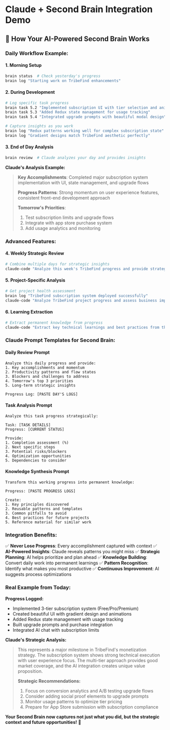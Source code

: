 # Claude + Second Brain Integration Demo

## 🤖 How Your AI-Powered Second Brain Works

### Daily Workflow Example:

#### 1. **Morning Setup**
```bash
brain status  # Check yesterday's progress
brain log "Starting work on TribeFind enhancements"
```

#### 2. **During Development** 
```bash
# Log specific task progress
brain task 5.2 "Implemented subscription UI with tier selection and animations"
brain task 5.3 "Added Redux state management for usage tracking" 
brain task 5.4 "Integrated upgrade prompts with beautiful modal design"

# Capture insights as you work
brain log "Redux patterns working well for complex subscription state"
brain log "Gradient designs match TribeFind aesthetic perfectly"
```

#### 3. **End of Day Analysis**
```bash
brain review  # Claude analyzes your day and provides insights
```

**Claude's Analysis Example:**
> **Key Accomplishments**: Completed major subscription system implementation with UI, state management, and upgrade flows
> 
> **Progress Patterns**: Strong momentum on user experience features, consistent front-end development approach
>
> **Tomorrow's Priorities**: 
> 1. Test subscription limits and upgrade flows
> 2. Integrate with app store purchase system
> 3. Add usage analytics and monitoring

### Advanced Features:

#### 4. **Weekly Strategic Review**
```bash
# Combine multiple days for strategic insights
claude-code "Analyze this week's TribeFind progress and provide strategic recommendations" < ~/.second-brain/progress/daily-*.md
```

#### 5. **Project-Specific Analysis**
```bash
# Get project health assessment
brain log "TribeFind subscription system deployed successfully"
claude-code "Analyze TribeFind project progress and assess business impact"
```

#### 6. **Learning Extraction**
```bash
# Extract permanent knowledge from progress
claude-code "Extract key technical learnings and best practices from this React Native + Redux subscription implementation"
```

### Claude Prompt Templates for Second Brain:

#### **Daily Review Prompt**
```
Analyze this daily progress and provide:
1. Key accomplishments and momentum
2. Productivity patterns and flow states  
3. Blockers and challenges to address
4. Tomorrow's top 3 priorities
5. Long-term strategic insights

Progress Log: [PASTE DAY'S LOGS]
```

#### **Task Analysis Prompt**
```
Analyze this task progress strategically:

Task: [TASK DETAILS]
Progress: [CURRENT STATUS]

Provide:
1. Completion assessment (%)
2. Next specific steps
3. Potential risks/blockers
4. Optimization opportunities
5. Dependencies to consider
```

#### **Knowledge Synthesis Prompt**
```
Transform this working progress into permanent knowledge:

Progress: [PASTE PROGRESS LOGS]

Create:
1. Key principles discovered
2. Reusable patterns and templates
3. Common pitfalls to avoid
4. Best practices for future projects
5. Reference material for similar work
```

### Integration Benefits:

✅ **Never Lose Progress**: Every accomplishment captured with context
✅ **AI-Powered Insights**: Claude reveals patterns you might miss
✅ **Strategic Planning**: AI helps prioritize and plan ahead
✅ **Knowledge Building**: Convert daily work into permanent learnings
✅ **Pattern Recognition**: Identify what makes you most productive
✅ **Continuous Improvement**: AI suggests process optimizations

### Real Example from Today:

**Progress Logged:**
- Implemented 3-tier subscription system (Free/Pro/Premium)
- Created beautiful UI with gradient design and animations
- Added Redux state management with usage tracking
- Built upgrade prompts and purchase integration
- Integrated AI chat with subscription limits

**Claude's Strategic Analysis:**
> This represents a major milestone in TribeFind's monetization strategy. The subscription system shows strong technical execution with user experience focus. The multi-tier approach provides good market coverage, and the AI integration creates unique value proposition.
>
> **Strategic Recommendations:**
> 1. Focus on conversion analytics and A/B testing upgrade flows
> 2. Consider adding social proof elements to upgrade prompts
> 3. Monitor usage patterns to optimize tier pricing
> 4. Prepare for App Store submission with subscription compliance

**Your Second Brain now captures not just what you did, but the strategic context and future opportunities!** 🚀 